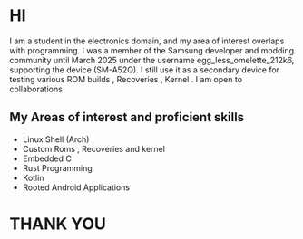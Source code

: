 # HI 
I am a student in the electronics domain, and my area of interest overlaps with programming. I was a member of the Samsung developer and modding community until March 2025 under the username egg_less_omelette_212k6, supporting the device (SM-A52Q). I still use it as a secondary device for testing various ROM builds , Recoveries , Kernel . I am open to collaborations 

## My Areas of interest and proficient skills 
- Linux Shell (Arch)
- Custom Roms , Recoveries and kernel
- Embedded C 
- Rust Programming
- Kotlin
- Rooted Android Applications   

# THANK YOU 
